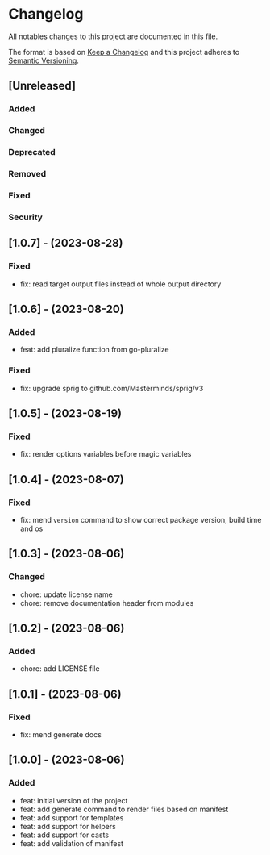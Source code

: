# Changelog

All notables changes to this project are documented in this file.

The format is based on [Keep a Changelog](https://keepachangelog.com/en/1.0.0/) and this project adheres to [Semantic Versioning](https://semver.org/spec/v2.0.0.html).

## [Unreleased]

### Added

### Changed

### Deprecated

### Removed

### Fixed

### Security

## [1.0.7] - (2023-08-28)

### Fixed

*   fix: read target output files instead of whole output directory

## [1.0.6] - (2023-08-20)

### Added

*   feat: add pluralize function from go-pluralize

### Fixed

*   fix: upgrade sprig to github.com/Masterminds/sprig/v3

## [1.0.5] - (2023-08-19)

### Fixed

*   fix: render options variables before magic variables

## [1.0.4] - (2023-08-07)

### Fixed

*   fix: mend `version` command to show correct package version, build time and os

## [1.0.3] - (2023-08-06)

### Changed

*   chore: update license name
*   chore: remove documentation header from modules

## [1.0.2] - (2023-08-06)

### Added

*   chore: add LICENSE file

## [1.0.1] - (2023-08-06)

### Fixed

*   fix: mend generate docs

## [1.0.0] - (2023-08-06)

### Added

*   feat: initial version of the project
*   feat: add generate command to render files based on manifest
*   feat: add support for templates
*   feat: add support for helpers
*   feat: add support for casts
*   feat: add validation of manifest
